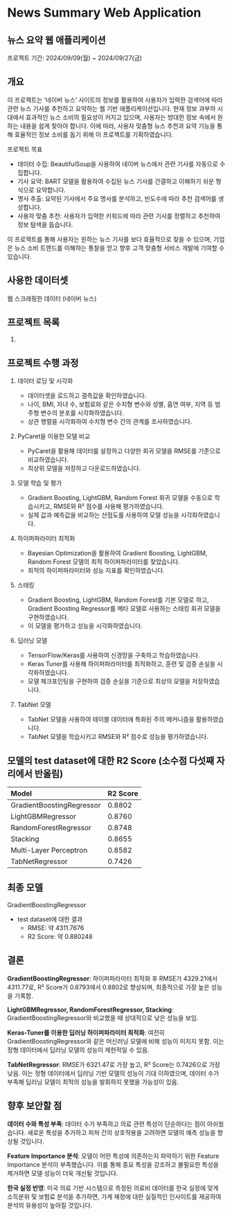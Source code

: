 # News Summary Web Application
## 뉴스 요약 웹 애플리케이션
프로젝트 기간: 2024/09/09(월) ~ 2024/09/27(금)  
## 개요
이 프로젝트는 ‘네이버 뉴스’ 사이트의 정보를 활용하여 사용자가 입력한 검색어에 따라 관련 뉴스 기사를 추천하고 요약하는 웹 기반 애플리케이션입니다. 현재 정보 과부하 시대에서 효과적인 뉴스 소비의 필요성이 커지고 있으며, 사용자는 방대한 정보 속에서 원하는 내용을 쉽게 찾아야 합니다. 이에 따라, 사용자 맞춤형 뉴스 추천과 요약 기능을 통해 효율적인 정보 소비를 돕기 위해 이 프로젝트를 기획하였습니다.

프로젝트 목표  
- 데이터 수집: BeautifulSoup을 사용하여 네이버 뉴스에서 관련 기사를 자동으로 수집합니다.  
- 기사 요약: BART 모델을 활용하여 수집된 뉴스 기사를 간결하고 이해하기 쉬운 형식으로 요약합니다.  
- 명사 추출: 요약된 기사에서 주요 명사를 분석하고, 빈도수에 따라 추천 검색어를 생성합니다.  
- 사용자 맞춤 추천: 사용자가 입력한 키워드에 따라 관련 기사를 정렬하고 추천하여 정보 탐색을 돕습니다.  

이 프로젝트를 통해 사용자는 원하는 뉴스 기사를 보다 효율적으로 찾을 수 있으며, 기업은 뉴스 소비 트렌드를 이해하는 통찰을 얻고 향후 고객 맞춤형 서비스 개발에 기여할 수 있습니다.
<br/>
## 사용한 데이터셋
웹 스크래핑한 데이터 (네이버 뉴스)
<br/>

## 프로젝트 목록
1. 

## 프로젝트 수행 과정
1. 데이터 로딩 및 시각화
    - 데이터셋을 로드하고 결측값을 확인하였습니다.
    - 나이, BMI, 자녀 수, 보험료와 같은 수치형 변수와 성별, 흡연 여부, 지역 등 범주형 변수의 분포를 시각화하였습니다.
    - 상관 행렬을 시각화하여 수치형 변수 간의 관계를 조사하였습니다.

2. PyCaret을 이용한 모델 비교
    - PyCaret을 활용해 데이터를 설정하고 다양한 회귀 모델을 RMSE를 기준으로 비교하였습니다.
    - 최상위 모델을 저장하고 다운로드하였습니다.

3. 모델 학습 및 평가
    - Gradient Boosting, LightGBM, Random Forest 회귀 모델을 수동으로 학습시키고, RMSE와 R² 점수를 사용해 평가하였습니다.
    - 실제 값과 예측값을 비교하는 산점도를 사용하여 모델 성능을 시각화하였습니다.

4. 하이퍼파라미터 최적화
    - Bayesian Optimization을 활용하여 Gradient Boosting, LightGBM, Random Forest 모델의 최적 하이퍼파라미터를 찾았습니다.
    - 최적의 하이퍼파라미터와 성능 지표를 확인하였습니다.

5. 스태킹
    - Gradient Boosting, LightGBM, Random Forest를 기본 모델로 하고, Gradient Boosting Regressor를 메타 모델로 사용하는 스태킹 회귀 모델을 구현하였습니다.
    - 이 모델을 평가하고 성능을 시각화하였습니다.

6. 딥러닝 모델
    - TensorFlow/Keras를 사용하여 신경망을 구축하고 학습하였습니다.
    - Keras Tuner를 사용해 하이퍼파라미터를 최적화하고, 훈련 및 검증 손실을 시각화하였습니다.
    - 모델 체크포인팅을 구현하여 검증 손실을 기준으로 최상의 모델을 저장하였습니다.

7. TabNet 모델
    - TabNet 모델을 사용하여 테이블 데이터에 특화된 주의 메커니즘을 활용하였습니다.
    - TabNet 모델을 학습시키고 RMSE와 R² 점수로 성능을 평가하였습니다.

## 모델의 test dataset에 대한 R2 Score (소수점 다섯째 자리에서 반올림) 
| Model | R2 Score |
|:--------------------------|:-------|
| GradientBoostingRegressor | 0.8802 |
| LightGBMRegressor         | 0.8760 |
| RandomForestRegressor     | 0.8748 |
| Stacking                  | 0.8655 |
| Multi-Layer Perceptron    | 0.8582 |
| TabNetRegressor           | 0.7426 |

## 최종 모델
GradientBoostingRegressor
- test dataset에 대한 결과
  - RMSE: 약 4311.7676
  - R2 Score: 약 0.880248

## 결론
**GradientBoostingRegressor**: 하이퍼파라미터 최적화 후 RMSE가 4329.21에서 4311.77로, R² Score가 0.8793에서 0.8802로 향상되며, 최종적으로 가장 높은 성능을 기록함.

**LightGBMRegressor, RandomForestRegressor, Stacking**: GradientBoostingRegressor와 비교했을 때 상대적으로 낮은 성능을 보임.

**Keras-Tuner를 이용한 딥러닝 하이퍼파라미터 최적화**: 여전히 GradientBoostingRegressor와 같은 머신러닝 모델에 비해 성능이 미치지 못함. 이는 정형 데이터에서 딥러닝 모델의 성능이 제한적일 수 있음.

**TabNetRegressor**: RMSE가 6321.47로 가장 높고, R² Score는 0.7426으로 가장 낮음. 이는 정형 데이터에서 딥러닝 기반 모델의 성능이 기대 이하였으며, 데이터 수가 부족해 딥러닝 모델이 최적의 성능을 발휘하지 못했을 가능성이 있음.

## 향후 보안할 점
**데이터 수와 특성 부족**: 데이터 수가 부족하고 의료 관련 특성이 단순하다는 점이 아쉬웠습니다. 새로운 특성을 추가하고 피처 간의 상호작용을 고려하면 모델의 예측 성능을 향상될 것입니다.

**Feature Importance 분석**: 모델이 어떤 특성에 의존하는지 파악하기 위한 Feature Importance 분석이 부족했습니다. 이를 통해 중요 특성을 강조하고 불필요한 특성을 제거하면 모델 성능이 더욱 개선될 것입니다.

**한국 실정 반영**: 미국 의료 기반 시스템으로 측정된 의료비 데이터를 한국 실정에 맞게 소득분위 및 보험료 분석을 추가하면, 가계 재정에 대한 실질적인 인사이트를 제공하여 분석의 유용성이 높아질 것입니다.

